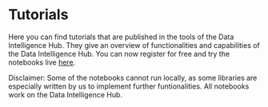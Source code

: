 # Tutorials

Here you can find tutorials that are published in the tools of the Data Intelligence Hub. They give an overview of functionalities and capabilities of the Data Intelligence Hub. You can now register for free and try the notebooks live [here](https://dih.telekom.net/).

Disclaimer: Some of the notebooks cannot run locally, as some libraries are especially written by us to implement further funtionalities. All notebooks work on the Data Intelligence Hub.
